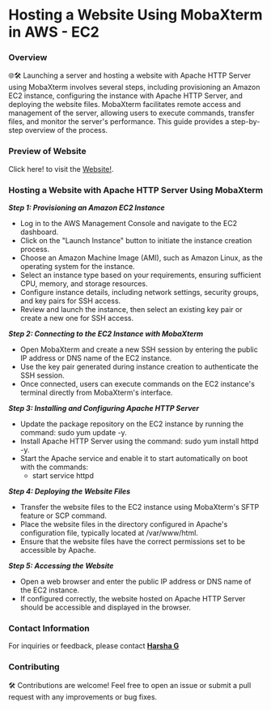 # Hosting a Website Using MobaXterm in AWS - EC2

### Overview
🌐🛠️ Launching a server and hosting a website with Apache HTTP Server using MobaXterm involves several steps, including provisioning an Amazon EC2 instance, configuring the instance with Apache HTTP Server, and deploying the website files. MobaXterm facilitates remote access and management of the server, allowing users to execute commands, transfer files, and monitor the server's performance. This guide provides a step-by-step overview of the process.

### Preview of Website
Click here! to visit the [Website!](https://imharshag.github.io/AWS-EC2-Web/).

### Hosting a Website with Apache HTTP Server Using MobaXterm

***Step 1: Provisioning an Amazon EC2 Instance***
- Log in to the AWS Management Console and navigate to the EC2 dashboard.
- Click on the "Launch Instance" button to initiate the instance creation process.
- Choose an Amazon Machine Image (AMI), such as Amazon Linux, as the operating system for the instance.
- Select an instance type based on your requirements, ensuring sufficient CPU, memory, and storage resources.
- Configure instance details, including network settings, security groups, and key pairs for SSH access.
- Review and launch the instance, then select an existing key pair or create a new one for SSH access.
  
***Step 2: Connecting to the EC2 Instance with MobaXterm***
- Open MobaXterm and create a new SSH session by entering the public IP address or DNS name of the EC2 instance.
- Use the key pair generated during instance creation to authenticate the SSH session.
- Once connected, users can execute commands on the EC2 instance's terminal directly from MobaXterm's interface.

***Step 3: Installing and Configuring Apache HTTP Server***
- Update the package repository on the EC2 instance by running the command: sudo yum update -y.
- Install Apache HTTP Server using the command: sudo yum install httpd -y.
- Start the Apache service and enable it to start automatically on boot with the commands:
    - start service httpd

***Step 4: Deploying the Website Files***
- Transfer the website files to the EC2 instance using MobaXterm's SFTP feature or SCP command.
- Place the website files in the directory configured in Apache's configuration file, typically located at /var/www/html.
- Ensure that the website files have the correct permissions set to be accessible by Apache.

***Step 5: Accessing the Website***
- Open a web browser and enter the public IP address or DNS name of the EC2 instance.
- If configured correctly, the website hosted on Apache HTTP Server should be accessible and displayed in the browser.

### Contact Information
For inquiries or feedback, please contact **[Harsha G](mailto:harshag3106@gmail.com)**

### Contributing
🛠️ Contributions are welcome! Feel free to open an issue or submit a pull request with any improvements or bug fixes.
